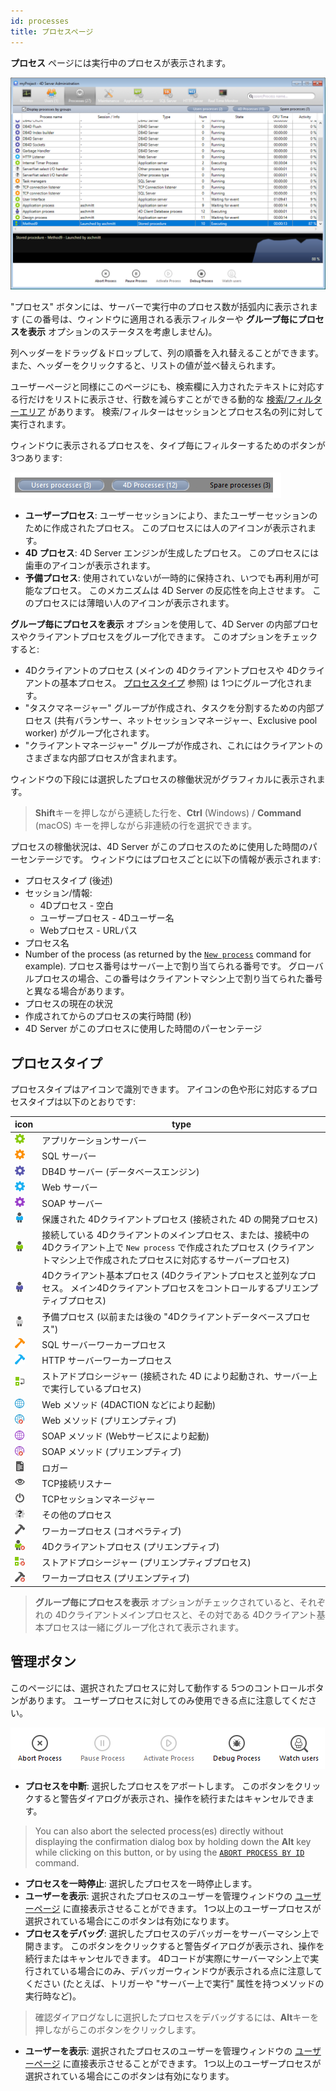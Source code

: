 ```yaml
---
id: processes
title: プロセスページ
---
```


**プロセス** ページには実行中のプロセスが表示されます。

![](../assets/en/Admin/server-admin-process-page.png)

"プロセス" ボタンには、サーバーで実行中のプロセス数が括弧内に表示されます (この番号は、ウィンドウに適用される表示フィルターや **グループ毎にプロセスを表示** オプションのステータスを考慮しません)。

列ヘッダーをドラッグ＆ドロップして、列の順番を入れ替えることができます。 また、ヘッダーをクリックすると、リストの値が並べ替えられます。

ユーザーページと同様にこのページにも、検索欄に入力されたテキストに対応する行だけをリストに表示させ、行数を減らすことができる動的な [検索/フィルターエリア](users.md#検索フィルターエリア) があります。 検索/フィルターはセッションとプロセス名の列に対して実行されます。

ウィンドウに表示されるプロセスを、タイプ毎にフィルターするためのボタンが 3つあります:

![](../assets/en/Admin/server-process-buttons.png)

 - **ユーザープロセス**: ユーザーセッションにより、またユーザーセッションのために作成されたプロセス。 このプロセスには人のアイコンが表示されます。
 - **4D プロセス**: 4D Server エンジンが生成したプロセス。 このプロセスには歯車のアイコンが表示されます。
 - **予備プロセス**: 使用されていないが一時的に保持され、いつでも再利用が可能なプロセス。 このメカニズムは 4D Server の反応性を向上させます。 このプロセスには薄暗い人のアイコンが表示されます。

**グループ毎にプロセスを表示** オプションを使用して、4D Server の内部プロセスやクライアントプロセスをグループ化できます。 このオプションをチェックすると:

 - 4Dクライアントのプロセス (メインの 4Dクライアントプロセスや 4Dクライアントの基本プロセス。 [プロセスタイプ](#プロセスタイプ) 参照) は 1つにグループ化されます。
 - "タスクマネージャー" グループが作成され、タスクを分割するための内部プロセス (共有バランサー、ネットセッションマネージャー、Exclusive pool worker) がグループ化されます。
 - "クライアントマネージャー" グループが作成され、これにはクライアントのさまざまな内部プロセスが含まれます。

ウィンドウの下段には選択したプロセスの稼働状況がグラフィカルに表示されます。

> **Shift**キーを押しながら連続した行を、**Ctrl** (Windows) / **Command** (macOS) キーを押しながら非連続の行を選択できます。

プロセスの稼働状況は、4D Server がこのプロセスのために使用した時間のパーセンテージです。 ウィンドウにはプロセスごとに以下の情報が表示されます:

- プロセスタイプ (後述)
- セッション/情報:
  - 4Dプロセス - 空白
  - ユーザープロセス - 4Dユーザー名
  - Webプロセス - URLパス
- プロセス名
- Number of the process (as returned by the [`New process`](../commands-legacy/new-process.md) command for example). プロセス番号はサーバー上で割り当てられる番号です。 グローバルプロセスの場合、この番号はクライアントマシン上で割り当てられた番号と異なる場合があります。
- プロセスの現在の状況
- 作成されてからのプロセスの実行時間 (秒)
- 4D Server がこのプロセスに使用した時間のパーセンテージ

## プロセスタイプ

プロセスタイプはアイコンで識別できます。 アイコンの色や形に対応するプロセスタイプは以下のとおりです:

| icon                                       | type                                                                                                                       |
| ------------------------------------------ | -------------------------------------------------------------------------------------------------------------------------- |
| ![](../assets/en/Admin/server-icon-1.png)  | アプリケーションサーバー                                                                                                               |
| ![](../assets/en/Admin/server-icon-2.png)  | SQL サーバー                                                                                                                   |
| ![](../assets/en/Admin/server-icon-3.png)  | DB4D サーバー (データベースエンジン)                                                                                  |
| ![](../assets/en/Admin/server-icon-4.png)  | Web サーバー                                                                                                                   |
| ![](../assets/en/Admin/server-icon-5.png)  | SOAP サーバー                                                                                                                  |
| ![](../assets/en/Admin/server-icon-6.png)  | 保護された 4Dクライアントプロセス (接続された 4D の開発プロセス)                                                                   |
| ![](../assets/en/Admin/server-icon-7.png)  | 接続している 4Dクライアントのメインプロセス、または、接続中の4Dクライアント上で `New process` で作成されたプロセス (クライアントマシン上で作成されたプロセスに対応するサーバープロセス) |
| ![](../assets/en/Admin/server-icon-8.png)  | 4Dクライアント基本プロセス (4Dクライアントプロセスと並列なプロセス。 メイン4Dクライアントプロセスをコントロールするプリエンプティブプロセス)                             |
| ![](../assets/en/Admin/server-icon-9.png)  | 予備プロセス (以前または後の "4Dクライアントデータベースプロセス")                                                                   |
| ![](../assets/en/Admin/server-icon-10.png) | SQL サーバーワーカープロセス                                                                                                           |
| ![](../assets/en/Admin/server-icon-11.png) | HTTP サーバーワーカープロセス                                                                                                          |
| ![](../assets/en/Admin/server-icon-13.png) | ストアドプロシージャー (接続された 4D により起動され、サーバー上で実行しているプロセス)                                                         |
| ![](../assets/en/Admin/server-icon-14.png) | Web メソッド (4DACTION などにより起動)                                                                             |
| ![](../assets/en/Admin/server-icon-15.png) | Web メソッド (プリエンプティブ)                                                                                     |
| ![](../assets/en/Admin/server-icon-16.png) | SOAP メソッド (Webサービスにより起動)                                                                                |
| ![](../assets/en/Admin/server-icon-17.png) | SOAP メソッド (プリエンプティブ)                                                                                    |
| ![](../assets/en/Admin/server-icon-18.png) | ロガー                                                                                                                        |
| ![](../assets/en/Admin/server-icon-19.png) | TCP接続リスナー                                                                                                                  |
| ![](../assets/en/Admin/server-icon-20.png) | TCPセッションマネージャー                                                                                                             |
| ![](../assets/en/Admin/server-icon-21.png) | その他のプロセス                                                                                                                   |
| ![](../assets/en/Admin/server-icon-22.png) | ワーカープロセス (コオペラティブ)                                                                                      |
| ![](../assets/en/Admin/server-icon-23.png) | 4Dクライアントプロセス (プリエンプティブ)                                                                                 |
| ![](../assets/en/Admin/server-icon-24.png) | ストアドプロシージャー (プリエンプティブプロセス)                                                                              |
| ![](../assets/en/Admin/server-icon-25.png) | ワーカープロセス (プリエンプティブ)                                                                                     |

> **グループ毎にプロセスを表示** オプションがチェックされていると、それぞれの 4Dクライアントメインプロセスと、その対である 4Dクライアント基本プロセスは一緒にグループ化されて表示されます。

## 管理ボタン

このページには、選択されたプロセスに対して動作する 5つのコントロールボタンがあります。 ユーザープロセスに対してのみ使用できる点に注意してください。

![](../assets/en/Admin/server-process-actions.png)

 - **プロセスを中断**: 選択したプロセスをアボートします。 このボタンをクリックすると警告ダイアログが表示され、操作を続行またはキャンセルできます。

> You can also abort the selected process(es) directly without displaying the confirmation dialog box by holding down the **Alt** key while clicking on this button, or by using the [`ABORT PROCESS BY ID`](../commands-legacy/abort-process-by-id.md) command.

 - **プロセスを一時停止**: 選択したプロセスを一時停止します。
 - **ユーザーを表示**: 選択されたプロセスのユーザーを管理ウィンドウの [ユーザーページ](users.md) に直接表示させることができます。 1つ以上のユーザープロセスが選択されている場合にこのボタンは有効になります。
 - **プロセスをデバッグ**: 選択したプロセスのデバッガーをサーバーマシン上で開きます。 このボタンをクリックすると警告ダイアログが表示され、操作を続行またはキャンセルできます。 4Dコードが実際にサーバーマシン上で実行されている場合にのみ、デバッガーウィンドウが表示される点に注意してください (たとえば、トリガーや "サーバー上で実行" 属性を持つメソッドの実行時など)。

> 確認ダイアログなしに選択したプロセスをデバッグするには、**Alt**キーを押しながらこのボタンをクリックします。

 - **ユーザーを表示**: 選択されたプロセスのユーザーを管理ウィンドウの [ユーザーページ](users.md) に直接表示させることができます。 1つ以上のユーザープロセスが選択されている場合にこのボタンは有効になります。

